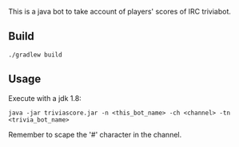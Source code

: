 This is a java bot to take account of players' scores of IRC triviabot.

## Build

``` ./gradlew build ```

## Usage

Execute with a jdk 1.8:

``` java -jar triviascore.jar -n <this_bot_name> -ch <channel> -tn <trivia_bot_name> ```

Remember to scape the '#' character in the channel.

